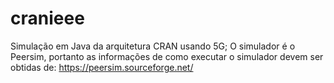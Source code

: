 # cranieee

Simulação em Java da arquitetura CRAN usando 5G;
O simulador é o Peersim, portanto as informações de como executar o simulador devem ser obtidas de:
https://peersim.sourceforge.net/
